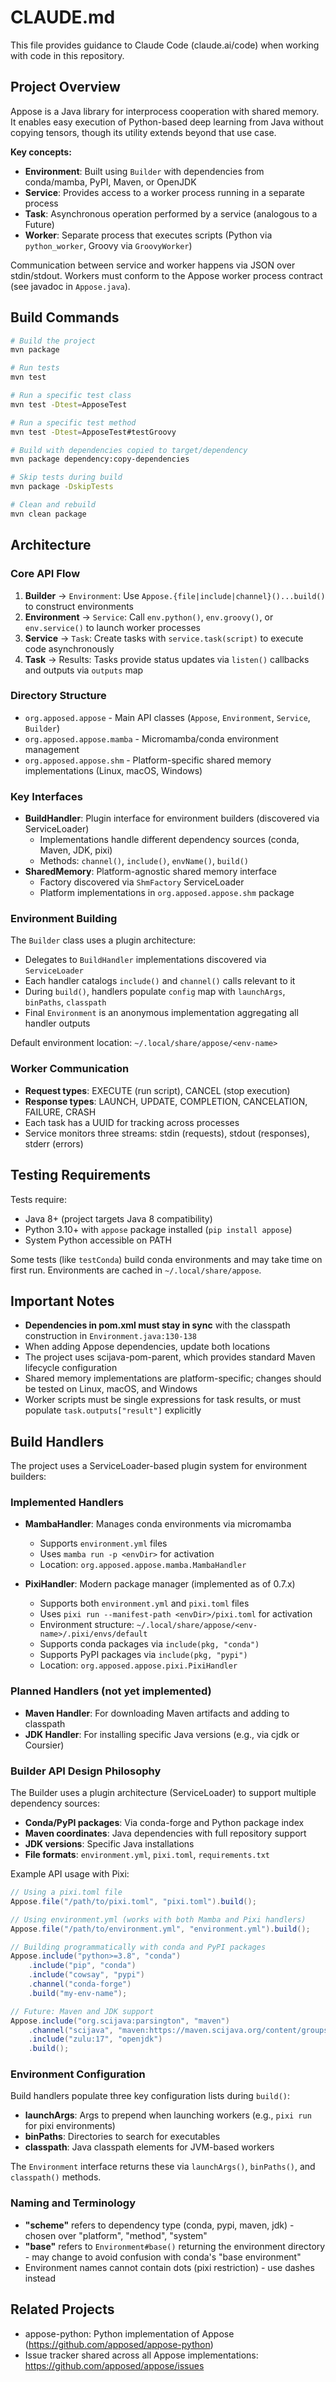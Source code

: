 # CLAUDE.md

This file provides guidance to Claude Code (claude.ai/code) when working with code in this repository.

## Project Overview

Appose is a Java library for interprocess cooperation with shared memory. It enables easy execution of Python-based deep learning from Java without copying tensors, though its utility extends beyond that use case.

**Key concepts:**
- **Environment**: Built using `Builder` with dependencies from conda/mamba, PyPI, Maven, or OpenJDK
- **Service**: Provides access to a worker process running in a separate process
- **Task**: Asynchronous operation performed by a service (analogous to a Future)
- **Worker**: Separate process that executes scripts (Python via `python_worker`, Groovy via `GroovyWorker`)

Communication between service and worker happens via JSON over stdin/stdout. Workers must conform to the Appose worker process contract (see javadoc in `Appose.java`).

## Build Commands

```bash
# Build the project
mvn package

# Run tests
mvn test

# Run a specific test class
mvn test -Dtest=ApposeTest

# Run a specific test method
mvn test -Dtest=ApposeTest#testGroovy

# Build with dependencies copied to target/dependency
mvn package dependency:copy-dependencies

# Skip tests during build
mvn package -DskipTests

# Clean and rebuild
mvn clean package
```

## Architecture

### Core API Flow
1. **Builder** → `Environment`: Use `Appose.{file|include|channel}()...build()` to construct environments
2. **Environment** → `Service`: Call `env.python()`, `env.groovy()`, or `env.service()` to launch worker processes
3. **Service** → `Task`: Create tasks with `service.task(script)` to execute code asynchronously
4. **Task** → Results: Tasks provide status updates via `listen()` callbacks and outputs via `outputs` map

### Directory Structure
- `org.apposed.appose` - Main API classes (`Appose`, `Environment`, `Service`, `Builder`)
- `org.apposed.appose.mamba` - Micromamba/conda environment management
- `org.apposed.appose.shm` - Platform-specific shared memory implementations (Linux, macOS, Windows)

### Key Interfaces
- **BuildHandler**: Plugin interface for environment builders (discovered via ServiceLoader)
  - Implementations handle different dependency sources (conda, Maven, JDK, pixi)
  - Methods: `channel()`, `include()`, `envName()`, `build()`
- **SharedMemory**: Platform-agnostic shared memory interface
  - Factory discovered via `ShmFactory` ServiceLoader
  - Platform implementations in `org.apposed.appose.shm` package

### Environment Building
The `Builder` class uses a plugin architecture:
- Delegates to `BuildHandler` implementations discovered via `ServiceLoader`
- Each handler catalogs `include()` and `channel()` calls relevant to it
- During `build()`, handlers populate `config` map with `launchArgs`, `binPaths`, `classpath`
- Final `Environment` is an anonymous implementation aggregating all handler outputs

Default environment location: `~/.local/share/appose/<env-name>`

### Worker Communication
- **Request types**: EXECUTE (run script), CANCEL (stop execution)
- **Response types**: LAUNCH, UPDATE, COMPLETION, CANCELATION, FAILURE, CRASH
- Each task has a UUID for tracking across processes
- Service monitors three streams: stdin (requests), stdout (responses), stderr (errors)

## Testing Requirements

Tests require:
- Java 8+ (project targets Java 8 compatibility)
- Python 3.10+ with `appose` package installed (`pip install appose`)
- System Python accessible on PATH

Some tests (like `testConda`) build conda environments and may take time on first run. Environments are cached in `~/.local/share/appose`.

## Important Notes

- **Dependencies in pom.xml must stay in sync** with the classpath construction in `Environment.java:130-138`
- When adding Appose dependencies, update both locations
- The project uses scijava-pom-parent, which provides standard Maven lifecycle configuration
- Shared memory implementations are platform-specific; changes should be tested on Linux, macOS, and Windows
- Worker scripts must be single expressions for task results, or must populate `task.outputs["result"]` explicitly

## Build Handlers

The project uses a ServiceLoader-based plugin system for environment builders:

### Implemented Handlers
- **MambaHandler**: Manages conda environments via micromamba
  - Supports `environment.yml` files
  - Uses `mamba run -p <envDir>` for activation
  - Location: `org.apposed.appose.mamba.MambaHandler`

- **PixiHandler**: Modern package manager (implemented as of 0.7.x)
  - Supports both `environment.yml` and `pixi.toml` files
  - Uses `pixi run --manifest-path <envDir>/pixi.toml` for activation
  - Environment structure: `~/.local/share/appose/<env-name>/.pixi/envs/default`
  - Supports conda packages via `include(pkg, "conda")`
  - Supports PyPI packages via `include(pkg, "pypi")`
  - Location: `org.apposed.appose.pixi.PixiHandler`

### Planned Handlers (not yet implemented)
- **Maven Handler**: For downloading Maven artifacts and adding to classpath
- **JDK Handler**: For installing specific Java versions (e.g., via cjdk or Coursier)

### Builder API Design Philosophy
The Builder uses a plugin architecture (ServiceLoader) to support multiple dependency sources:
- **Conda/PyPI packages**: Via conda-forge and Python package index
- **Maven coordinates**: Java dependencies with full repository support
- **JDK versions**: Specific Java installations
- **File formats**: `environment.yml`, `pixi.toml`, `requirements.txt`

Example API usage with Pixi:
```java
// Using a pixi.toml file
Appose.file("/path/to/pixi.toml", "pixi.toml").build();

// Using environment.yml (works with both Mamba and Pixi handlers)
Appose.file("/path/to/environment.yml", "environment.yml").build();

// Building programmatically with conda and PyPI packages
Appose.include("python>=3.8", "conda")
    .include("pip", "conda")
    .include("cowsay", "pypi")
    .channel("conda-forge")
    .build("my-env-name");

// Future: Maven and JDK support
Appose.include("org.scijava:parsington", "maven")
    .channel("scijava", "maven:https://maven.scijava.org/content/groups/public")
    .include("zulu:17", "openjdk")
    .build();
```

### Environment Configuration
Build handlers populate three key configuration lists during `build()`:
- **launchArgs**: Args to prepend when launching workers (e.g., `pixi run` for pixi environments)
- **binPaths**: Directories to search for executables
- **classpath**: Java classpath elements for JVM-based workers

The `Environment` interface returns these via `launchArgs()`, `binPaths()`, and `classpath()` methods.

### Naming and Terminology
- **"scheme"** refers to dependency type (conda, pypi, maven, jdk) - chosen over "platform", "method", "system"
- **"base"** refers to `Environment#base()` returning the environment directory - may change to avoid confusion with conda's "base environment"
- Environment names cannot contain dots (pixi restriction) - use dashes instead

## Related Projects

- appose-python: Python implementation of Appose (https://github.com/apposed/appose-python)
- Issue tracker shared across all Appose implementations: https://github.com/apposed/appose/issues
